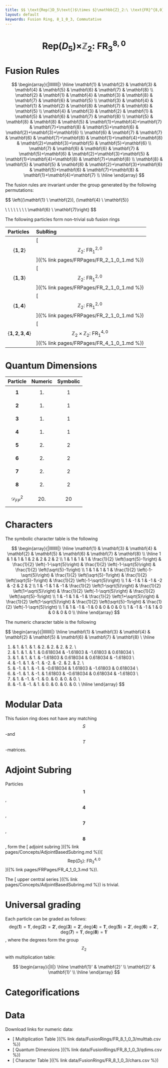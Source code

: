 ```yaml
---
title: $$ \text{Rep(}D_5\text{)$\times $}\mathbb{Z}_2:\ \text{FR}^{8,0}_{3} $$
layout: default
keywords: Fusion Ring, 8_1_0_3, Commutative
---
```

# $$ \text{Rep(}D_5\text{)$\times $}\mathbb{Z}_2:\ \text{FR}^{8,0}_{3} $$


# Fusion Rules

$$
\begin{array}{|llllllll|}
\hline
 \mathbf{1} & \mathbf{2} & \mathbf{3} & \mathbf{4} & \mathbf{5} & \mathbf{6} & \mathbf{7} & \mathbf{8} \\
 \mathbf{2} & \mathbf{1} & \mathbf{4} & \mathbf{3} & \mathbf{8} & \mathbf{7} & \mathbf{6} & \mathbf{5} \\
 \mathbf{3} & \mathbf{4} & \mathbf{1} & \mathbf{2} & \mathbf{8} & \mathbf{7} & \mathbf{6} & \mathbf{5} \\
 \mathbf{4} & \mathbf{3} & \mathbf{2} & \mathbf{1} & \mathbf{5} & \mathbf{6} & \mathbf{7} & \mathbf{8} \\
 \mathbf{5} & \mathbf{8} & \mathbf{8} & \mathbf{5} & \mathbf{1}+\mathbf{4}+\mathbf{7} & \mathbf{7}+\mathbf{8} & \mathbf{5}+\mathbf{6} & \mathbf{2}+\mathbf{3}+\mathbf{6} \\
 \mathbf{6} & \mathbf{7} & \mathbf{7} & \mathbf{6} & \mathbf{7}+\mathbf{8} & \mathbf{1}+\mathbf{4}+\mathbf{8} & \mathbf{2}+\mathbf{3}+\mathbf{5} & \mathbf{5}+\mathbf{6} \\
 \mathbf{7} & \mathbf{6} & \mathbf{6} & \mathbf{7} & \mathbf{5}+\mathbf{6} & \mathbf{2}+\mathbf{3}+\mathbf{5} & \mathbf{1}+\mathbf{4}+\mathbf{8} & \mathbf{7}+\mathbf{8} \\
 \mathbf{8} & \mathbf{5} & \mathbf{5} & \mathbf{8} & \mathbf{2}+\mathbf{3}+\mathbf{6} & \mathbf{5}+\mathbf{6} & \mathbf{7}+\mathbf{8} & \mathbf{1}+\mathbf{4}+\mathbf{7} \\
\hline
\end{array}
$$


The fusion rules are invariant under the group generated by the following permutations:

$$ \left\{(\mathbf{1} \ \mathbf{2}), (\mathbf{4} \ \mathbf{5}}

 \  \  \  \  \  \  \  \   \mathbf{6} \ \mathbf{7)\right\} $$


The following particles form non-trivial sub fusion rings

| Particles | SubRing |
| :------ | :------ |
| $$ \{\mathbf{1},\mathbf{2}\} $$ | [ $$ \mathbb{Z}_2:\ \text{FR}^{2,0}_{1} $$ ]({% link pages/FRPages/FR_2_1_0_1.md %}) |
| $$ \{\mathbf{1},\mathbf{3}\} $$ | [ $$ \mathbb{Z}_2:\ \text{FR}^{2,0}_{1} $$ ]({% link pages/FRPages/FR_2_1_0_1.md %}) |
| $$ \{\mathbf{1},\mathbf{4}\} $$ | [ $$ \mathbb{Z}_2:\ \text{FR}^{2,0}_{1} $$ ]({% link pages/FRPages/FR_2_1_0_1.md %}) |
| $$ \{\mathbf{1},\mathbf{2},\mathbf{3},\mathbf{4}\} $$ | [ $$ \mathbb{Z}_2\times \mathbb{Z}_2:\ \text{FR}^{4,0}_{1} $$ ]({% link pages/FRPages/FR_4_1_0_1.md %}) |


# Quantum Dimensions

| Particle | Numeric | Symbolic |
| :------ | :------ | :------ |
| $$ \mathbf{1} $$ | $$ 1. $$ | $$ 1 $$ |
| $$ \mathbf{2} $$ | $$ 1. $$ | $$ 1 $$ |
| $$ \mathbf{3} $$ | $$ 1. $$ | $$ 1 $$ |
| $$ \mathbf{4} $$ | $$ 1. $$ | $$ 1 $$ |
| $$ \mathbf{5} $$ | $$ 2. $$ | $$ 2 $$ |
| $$ \mathbf{6} $$ | $$ 2. $$ | $$ 2 $$ |
| $$ \mathbf{7} $$ | $$ 2. $$ | $$ 2 $$ |
| $$ \mathbf{8} $$ | $$ 2. $$ | $$ 2 $$ |
| $$ \mathcal{D}_{FP}^2 $$ | $$ 20. $$ | $$ 20 $$ |

# Characters

The symbolic character table is the following

$$
\begin{array}{|llllllll|}
\hline
 \mathbf{1} & \mathbf{3} & \mathbf{4} & \mathbf{2} & \mathbf{5} & \mathbf{6} & \mathbf{7} & \mathbf{8} \\
\hline
 1 & 1 & 1 & 1 & 2 & 2 & 2 & 2 \\
 1 & 1 & 1 & 1 & \frac{1}{2} \left(\sqrt{5}-1\right) & \frac{1}{2} \left(-1-\sqrt{5}\right) & \frac{1}{2} \left(-1-\sqrt{5}\right) & \frac{1}{2} \left(\sqrt{5}-1\right) \\
 1 & 1 & 1 & 1 & \frac{1}{2} \left(-1-\sqrt{5}\right) & \frac{1}{2} \left(\sqrt{5}-1\right) & \frac{1}{2} \left(\sqrt{5}-1\right) & \frac{1}{2} \left(-1-\sqrt{5}\right) \\
 1 & -1 & 1 & -1 & -2 & -2 & 2 & 2 \\
 1 & -1 & 1 & -1 & \frac{1}{2} \left(1-\sqrt{5}\right) & \frac{1}{2} \left(1+\sqrt{5}\right) & \frac{1}{2} \left(-1-\sqrt{5}\right) & \frac{1}{2} \left(\sqrt{5}-1\right) \\
 1 & -1 & 1 & -1 & \frac{1}{2} \left(1+\sqrt{5}\right) & \frac{1}{2} \left(1-\sqrt{5}\right) & \frac{1}{2} \left(\sqrt{5}-1\right) & \frac{1}{2} \left(-1-\sqrt{5}\right) \\
 1 & 1 & -1 & -1 & 0 & 0 & 0 & 0 \\
 1 & -1 & -1 & 1 & 0 & 0 & 0 & 0 \\
\hline
\end{array}
$$

The numeric character table is the following

$$
\begin{array}{|llllllll|}
\hline
 \mathbf{1} & \mathbf{3} & \mathbf{4} & \mathbf{2} & \mathbf{5} & \mathbf{6} & \mathbf{7} & \mathbf{8} \\
\hline
 1. & 1. & 1. & 1. & 2. & 2. & 2. & 2. \\
 1. & 1. & 1. & 1. & 0.618034 & -1.61803 & -1.61803 & 0.618034 \\
 1. & 1. & 1. & 1. & -1.61803 & 0.618034 & 0.618034 & -1.61803 \\
 1. & -1. & 1. & -1. & -2. & -2. & 2. & 2. \\
 1. & -1. & 1. & -1. & -0.618034 & 1.61803 & -1.61803 & 0.618034 \\
 1. & -1. & 1. & -1. & 1.61803 & -0.618034 & 0.618034 & -1.61803 \\
 1. & 1. & -1. & -1. & 0. & 0. & 0. & 0. \\
 1. & -1. & -1. & 1. & 0. & 0. & 0. & 0. \\
\hline
\end{array}
$$

# Modular Data

This fusion ring does not have any matching $$ S $$-and $$ T $$-matrices.

# Adjoint Subring

Particles $$ \mathbf{1} $$, $$ \mathbf{4} $$, $$ \mathbf{7} $$, $$ \mathbf{8} $$, form the [ adjoint subring ]({% link pages/Concepts/AdjointBasedSubring.md %})[ $$ \left.\text{Rep(}D_5\right):\ \text{FR}^{4,0}_{3} $$ ]({% link pages/FRPages/FR_4_1_0_3.md %}).

The [ upper central series ]({% link pages/Concepts/AdjointBasedSubring.md %}) is trivial.

# Universal grading

Each particle can be graded as follows: $$ \text{deg}(\mathbf{1}) = \mathbf{1}', \text{deg}(\mathbf{2}) = \mathbf{2}', \text{deg}(\mathbf{3}) = \mathbf{2}', \text{deg}(\mathbf{4}) = \mathbf{1}', \text{deg}(\mathbf{5}) = \mathbf{2}', \text{deg}(\mathbf{6}) = \mathbf{2}', \text{deg}(\mathbf{7}) = \mathbf{1}', \text{deg}(\mathbf{8}) = \mathbf{1}' $$, where the degrees form the group $$ \mathbb{Z}_2 $$ with multiplication table:

$$
\begin{array}{|ll|}
\hline
 \mathbf{1}' & \mathbf{2}' \\
 \mathbf{2}' & \mathbf{1}' \\
\hline
\end{array}
$$

# Categorifications



# Data

Download links for numeric data:

* [ Multiplication Table ]({% link data/FusionRings/FR_8_1_0_3/multtab.csv %})
* [ Quantum Dimensions ]({% link data/FusionRings/FR_8_1_0_3/qdims.csv %})
* [ Character Table ]({% link data/FusionRings/FR_8_1_0_3/chars.csv %})